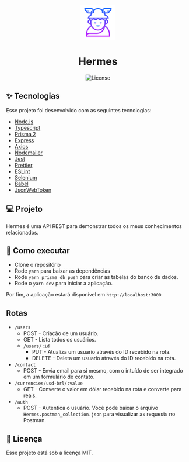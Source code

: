 <div align="center">
  <img src='./src/assets/images/hermes.png'/>
</div>
<h1 align="center">Hermes</h1>
<p align="center"><img alt="License" src="https://img.shields.io/static/v1?label=license&message=MIT&color=8257E5&labelColor=000000"></p>

## ✨ Tecnologias

Esse projeto foi desenvolvido com as seguintes tecnologias:

- [Node.js](https://nodejs.org/en/)
- [Typescript](https://www.typescriptlang.org/)
- [Prisma 2](https://www.prisma.io/)
- [Express](https://expressjs.com/pt-br/)
- [Axios](https://axios-http.com/)
- [Nodemailer](https://nodemailer.com/about/)
- [Jest](https://jestjs.io/pt-BR/)
- [Prettier](https://prettier.io/)
- [ESLint](https://eslint.org/)
- [Selenium](https://www.selenium.dev/)
- [Babel](https://babeljs.io/)
- [JsonWebToken](https://jwt.io/)

## 💻 Projeto

Hermes é uma API REST para demonstrar todos os meus conhecimentos relacionados.

## 🚀 Como executar

- Clone o repositório
- Rode `yarn` para baixar as dependências
- Rode `yarn prisma db push` para criar as tabelas do banco de dados.
- Rode o `yarn dev` para iniciar a aplicação.

Por fim, a aplicação estará disponível em `http://localhost:3000`

## Rotas
- `/users`
  - POST - Criação de um usuário.
  - GET - Lista todos os usuários.
  - `/users/:id`
    - PUT - Atualiza um usuario através do ID recebido na rota.
    - DELETE - Deleta um usuario através do ID recebido na rota.
- `/contact`
  - POST - Envia email para si mesmo, com o intuído de ser integrado em um formulário de contato.
- `/currencies/usd-brl/:value`
  - GET - Converte o valor em dólar recebido na rota e converte para reais.
- `/auth`
  - POST - Autentica o usuário.
Você pode baixar o arquivo `Hermes.postman_collection.json` para visualizar as requests no Postman.

## 📄 Licença

Esse projeto está sob a licença MIT.